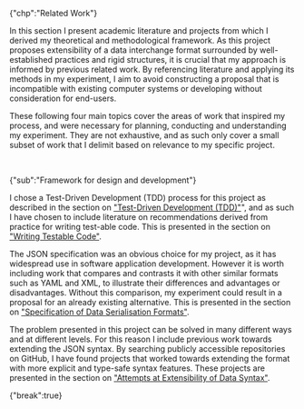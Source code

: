 {"chp":"Related Work"}

In this section I present academic literature and projects from which I derived my theoretical and methodological framework. As this project proposes extensibility of a data interchange format surrounded by well-established practices and rigid structures, it is crucial that my approach is informed by previous related work. By referencing literature and applying its methods in my experiment, I aim to avoid constructing a proposal that is incompatible with existing computer systems or developing without consideration for end-users.

These following four main topics cover the areas of work that inspired my process, and were necessary for planning, conducting and understanding my experiment. They are not exhaustive, and as such only cover a small subset of work that I delimit based on relevance to my specific project.

<br>

{"sub":"Framework for design and development"}

I chose a Test-Driven Development (TDD) process for this project as described in the section on ["Test-Driven Development (TDD)"](#test-drivendevelopment(tdd))", and as such I have chosen to include literature on recommendations derived from practice for writing test-able code. This is presented in the section on ["Writing Testable Code"](#writingtestablecode).

The JSON specification was an obvious choice for my project, as it has widespread use in software application development. However it is worth including work that compares and contrasts it with other similar formats such as YAML and XML, to illustrate their differences and advantages or disadvantages. Without this comparison, my experiment could result in a proposal for an already existing alternative. This is presented in the section on ["Specification of Data Serialisation Formats"](#specificationofdataserialisationformats).

The problem presented in this project can be solved in many different ways and at different levels. For this reason I include previous work towards extending the JSON syntax. By searching publicly accessible repositories on GitHub, I have found projects that worked towards extending the format with more explicit and type-safe syntax features. These projects are presented in the section on ["Attempts at Extensibility of Data Syntax"](#attemptsatextensibilityofdatasyntax).

{"break":true}